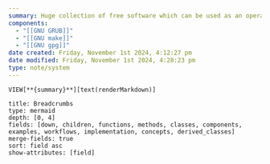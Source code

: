 ```yaml
---
summary: Huge collection of free software which can be used as an operating system or in conjunction with other operating systems. Led to Linux. Most of it is licensed under the GNU general license.
components:
  - "[[GNU GRUB]]"
  - "[[GNU make]]"
  - "[[GNU gpg]]"
date created: Friday, November 1st 2024, 4:12:27 pm
date modified: Friday, November 1st 2024, 4:28:23 pm
type: note/system
---
```


`VIEW[**{summary}**][text(renderMarkdown)]`

```breadcrumbs
title: Breadcrumbs
type: mermaid
depth: [0, 4]
fields: [down, children, functions, methods, classes, components, examples, workflows, implementation, concepts, derived_classes]
merge-fields: true
sort: field asc
show-attributes: [field]
```
